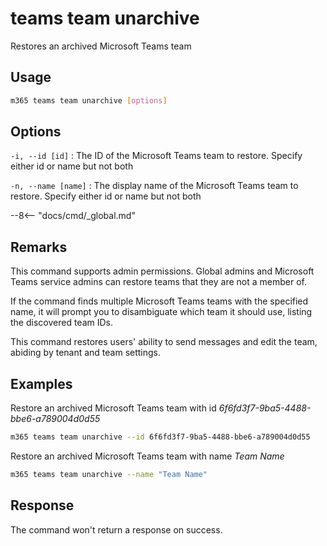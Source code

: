 # teams team unarchive

Restores an archived Microsoft Teams team

## Usage

```sh
m365 teams team unarchive [options]
```

## Options

`-i, --id [id]`
: The ID of the Microsoft Teams team to restore. Specify either id or name but not both

`-n, --name [name]`
: The display name of the Microsoft Teams team to restore. Specify either id or name but not both

--8<-- "docs/cmd/_global.md"

## Remarks

This command supports admin permissions. Global admins and Microsoft Teams service admins can restore teams that they are not a member of.

If the command finds multiple Microsoft Teams teams with the specified name, it will prompt you to disambiguate which team it should use, listing the discovered team IDs.

This command restores users' ability to send messages and edit the team, abiding by tenant and team settings.

## Examples

Restore an archived Microsoft Teams team with id _6f6fd3f7-9ba5-4488-bbe6-a789004d0d55_

```sh
m365 teams team unarchive --id 6f6fd3f7-9ba5-4488-bbe6-a789004d0d55
```

Restore an archived Microsoft Teams team with name _Team Name_

```sh
m365 teams team unarchive --name "Team Name"
```
## Response

The command won't return a response on success.
